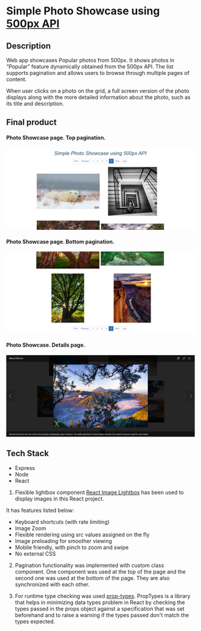 # Simple Photo Showcase using [500px API](https://github.com/500px/legacy-api-documentation)

## Description 

Web app showcases Popular photos from 500px. It shows photos in “Popular” feature dynamically obtained from the 500px API. The list supports pagination and allows users to browse through multiple pages of content.

When user clicks on a photo on the grid, a full screen version of the photo displays along with the more detailed information about the photo, such as its title and description.

## Final product

#### Photo Showcase page. Top pagination.
!["Screenshot of top photo showcase page."](https://github.com/AnnaTykhomyrova/Simple-Photo-Showcase/blob/master/docs/photo-showcase-top-page.png)

#### Photo Showcase page. Bottom pagination.
!["Screenshot of bottom photo showcase page."](https://github.com/AnnaTykhomyrova/Simple-Photo-Showcase/blob/master/docs/photo-showcase-bottom-page.png)

#### Photo Showcase. Details page. 
!["Screenshot of photo showcase details page."](https://github.com/AnnaTykhomyrova/Simple-Photo-Showcase/blob/master/docs/photo-showcase-details-page.png)

## Tech Stack
- Express
- Node
- React


1) Flexible lightbox component  [React Image Lightbox](https://www.npmjs.com/package/react-image-lightbox) has been used to display images in this React project.

It has features listed below:
- Keyboard shortcuts (with rate limiting)
- Image Zoom
- Flexible rendering using src values assigned on the fly
- Image preloading for smoother viewing
- Mobile friendly, with pinch to zoom and swipe
- No external CSS

2) Pagination functionality was implemented with custom class component. 
One component was used at the top of the page and the second one was used at the bottom of the page.
They are also synchronized with each other.

3) For runtime type checking was used [prop-types](https://www.npmjs.com/package/prop-types).
PropTypes is a library that helps in minimizing data types problem in React by checking the types passed in the props object against a specification that was set beforehand and to raise a warning if the types passed don't match the types expected.
